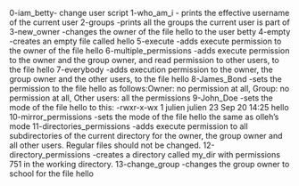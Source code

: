 0-iam_betty- change user script
1-who_am_i - prints the effective username of the current user
2-groups -prints all the groups the current user is part of
3-new_owner -changes the owner of the file hello to the user betty
4-empty -creates an empty file called hello
5-execute -adds execute permission to the owner of the file hello
6-multiple_permissions -adds execute permission to the owner and the group owner, and read permission to other users, to the file hello
7-everybody -adds execution permission to the owner, the group owner and the other users, to the file hello
8-James_Bond -sets the permission to the file hello as follows:Owner: no permission at all, Group: no permission at all, Other users: all the permissions
9-John_Doe -sets the mode of the file hello to this: -rwxr-x-wx 1 julien julien 23 Sep 20 14:25 hello
10-mirror_permissions -sets the mode of the file hello the same as olleh’s mode
11-directories_permissions -adds execute permission to all subdirectories of the current directory for the owner, the group owner and all other users. Regular files should not be changed.
12-directory_permissions -creates a directory called my_dir with permissions 751 in the working directory.
13-change_group -changes the group owner to school for the file hello
